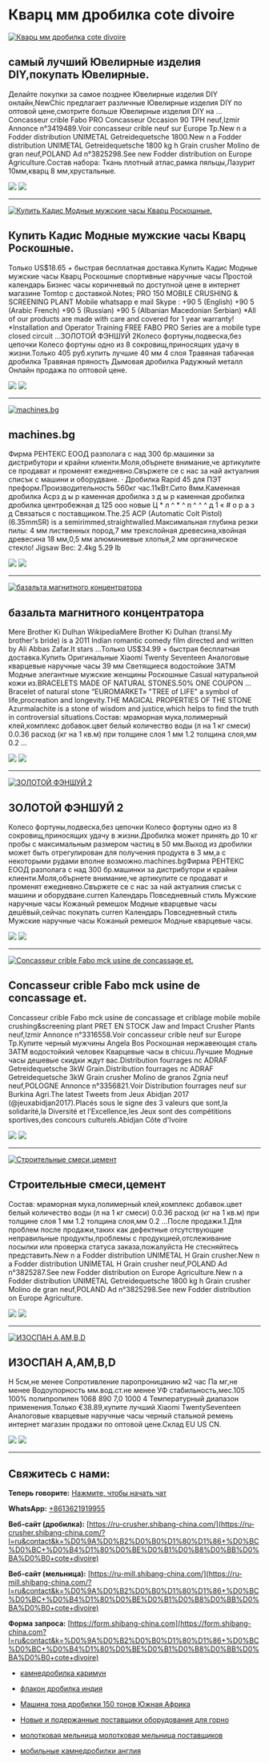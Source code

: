 # Кварц мм дробилка cote divoire

<a href="https://swt.shibang-china.com/?l=ru&img&k=%D0%9A%D0%B2%D0%B0%D1%80%D1%86+%D0%BC%D0%BC+%D0%B4%D1%80%D0%BE%D0%B1%D0%B8%D0%BB%D0%BA%D0%B0+cote+divoire" target="_blank">![Кварц мм дробилка cote divoire](http://static.shibang-china.com/all-800x300/80.jpg)</a>

## самый лучший Ювелирные изделия DIY,покупать Ювелирные.
Делайте покупки за самое позднее Ювелирные изделия DIY онлайн,NewChic предлагает различные Ювелирные изделия DIY по оптовой цене,смотрите больше Ювелирные изделия DIY на …Concasseur crible Fabo PRO Concasseur Occasion 90 TPH neuf,Izmir Annonce n&#176;3419489.Voir concasseur crible neuf sur Europe Tp.New n a Fodder distribution UNIMETAL Getreidequetsche 1800.New n a Fodder distribution UNIMETAL Getreidequetsche 1800 kg h Grain crusher Molino de gran neuf,POLAND Ad n&#176;3825298.See new Fodder distribution on Europe Agriculture.Состав набора: Ткань плотный атлас,рамка пяльцы,Лазурит 10мм,кварц 8 мм,хрустальные.


<a href="https://whatsapp.shibangsoft.com/WhatsApp.php" target="_blank" title="WhatsApp">![](http://static.shibang-china.com/icon/whatsapp.png)</a> <a href="https://swt.shibang-china.com/?l=ru&icon&k=%D0%9A%D0%B2%D0%B0%D1%80%D1%86+%D0%BC%D0%BC+%D0%B4%D1%80%D0%BE%D0%B1%D0%B8%D0%BB%D0%BA%D0%B0+cote+divoire" target="_blank">![](http://static.shibang-china.com/icon/chat-ru.png)</a>

---

<a href="https://swt.shibang-china.com/?l=ru&img&k=%D0%9A%D0%B2%D0%B0%D1%80%D1%86+%D0%BC%D0%BC+%D0%B4%D1%80%D0%BE%D0%B1%D0%B8%D0%BB%D0%BA%D0%B0+cote+divoire" target="_blank">![Купить Кадис Модные мужские часы Кварц Роскошные.](http://static.shibang-china.com/all-800x300/72.jpg)</a>

## Купить Кадис Модные мужские часы Кварц Роскошные.
Только US$18.65 + быстрая бесплатная доставка.Купить Кадис Модные мужские часы Кварц Роскошные спортивные наручные часы Простой календарь Бизнес часы коричневый по доступной цене в интернет магазине Tomtop с доставкой.Notes; PRO 150 MOBILE CRUSHING &amp; SCREENING PLANT Mobile whatsapp e mail Skype : +90 5 (English) +90 5 (Arabic French) +90 5 (Russian) +90 5 (Albanian Macedonian Serbian) *All of our products are made with care and covered for 1 year warranty! *Installation and Operator Training FREE FABO PRO Series are a mobile type closed circuit …ЗОЛОТОЙ ФЭНШУЙ 2Колесо фортуны,подвеска,без цепочки Колесо фортуны одно из 8 сокровищ,приносящих удачу в жизни.Только 405 руб.купить лучшие 40 мм 4 слоя Травяная табачная дробилка Травяная пряность Дымовая дробилка Радужный металл Онлайн продажа по оптовой цене.


<a href="https://whatsapp.shibangsoft.com/WhatsApp.php" target="_blank" title="WhatsApp">![](http://static.shibang-china.com/icon/whatsapp.png)</a> <a href="https://swt.shibang-china.com/?l=ru&icon&k=%D0%9A%D0%B2%D0%B0%D1%80%D1%86+%D0%BC%D0%BC+%D0%B4%D1%80%D0%BE%D0%B1%D0%B8%D0%BB%D0%BA%D0%B0+cote+divoire" target="_blank">![](http://static.shibang-china.com/icon/chat-ru.png)</a>

---

<a href="https://swt.shibang-china.com/?l=ru&img&k=%D0%9A%D0%B2%D0%B0%D1%80%D1%86+%D0%BC%D0%BC+%D0%B4%D1%80%D0%BE%D0%B1%D0%B8%D0%BB%D0%BA%D0%B0+cote+divoire" target="_blank">![machines.bg](http://static.shibang-china.com/all-800x300/1372.jpg)</a>

## machines.bg
Фирма РЕНТЕКС ЕООД разполага с над 300 бр.машинки за дистрибутори и крайни клиенти.Моля,обърнете внимание,че артикулите се продават и променят ежедневно.Свържете се с нас за най актуалния списък с машини и оборудване.&nbsp;&#0183;&#32;Дробилка Rapid 45 для ПЭТ преформ.Производительность 560кг час.11кВт.Сито 8мм.Каменная дробилка Acpз д ы р каменная дробилка з д ы р каменная дробилка дробилка центробежная д 125 ооо новые Ц * л ^ * ^ п ^ ^ ^ д 1 &#171; # о р а з д Связаться с поставщиком.The.25 ACP (Automatic Colt Pistol) (6.35mmSR) is a semirimmed,straightwalled.Максимальная глубина резки пилы: 4 мм лиственных пород,7 мм трехслойная древесина,хвойная древесина 18 мм,0,5 мм алюминиевые хлопья,2 мм органическое стекло! Jigsaw Вес: 2.4kg 5.29 lb


<a href="https://whatsapp.shibangsoft.com/WhatsApp.php" target="_blank" title="WhatsApp">![](http://static.shibang-china.com/icon/whatsapp.png)</a> <a href="https://swt.shibang-china.com/?l=ru&icon&k=%D0%9A%D0%B2%D0%B0%D1%80%D1%86+%D0%BC%D0%BC+%D0%B4%D1%80%D0%BE%D0%B1%D0%B8%D0%BB%D0%BA%D0%B0+cote+divoire" target="_blank">![](http://static.shibang-china.com/icon/chat-ru.png)</a>

---

<a href="https://swt.shibang-china.com/?l=ru&img&k=%D0%9A%D0%B2%D0%B0%D1%80%D1%86+%D0%BC%D0%BC+%D0%B4%D1%80%D0%BE%D0%B1%D0%B8%D0%BB%D0%BA%D0%B0+cote+divoire" target="_blank">![базальта магнитного концентратора](http://static.shibang-china.com/all-800x300/1451.jpg)</a>

## базальта магнитного концентратора
Mere Brother Ki Dulhan WikipediaMere Brother Ki Dulhan (transl.My brother's bride) is a 2011 Indian romantic comedy film directed and written by Ali Abbas Zafar.It stars …Только US$34.99 + быстрая бесплатная доставка.Купить Оригинальные Xiaomi Twenty Seventeen Аналоговые кварцевые наручные часы 39 мм Светящиеся водостойкие 3ATM Модные элегантные мужские женщины Роскошные Casual натуральной кожи из.BRACELETS MADE OF NATURAL STONES.50% ONE COUPON …Bracelet of natural stone “EUROMARKET&#187; &quot;TREE of LIFE&quot; a symbol of life,procreation and longevity.THE MAGICAL PROPERTIES OF THE STONE Azurmalachite is a stone of wisdom and justice,which helps to find the truth in controversial situations.Состав: мраморная мука,полимерный клей,комплекс добавок.цвет белый количество воды (л на 1 кг смеси) 0.0.36 расход (кг на 1 кв.м) при толщине слоя 1 мм 1.2 толщина слоя,мм 0.2 …


<a href="https://whatsapp.shibangsoft.com/WhatsApp.php" target="_blank" title="WhatsApp">![](http://static.shibang-china.com/icon/whatsapp.png)</a> <a href="https://swt.shibang-china.com/?l=ru&icon&k=%D0%9A%D0%B2%D0%B0%D1%80%D1%86+%D0%BC%D0%BC+%D0%B4%D1%80%D0%BE%D0%B1%D0%B8%D0%BB%D0%BA%D0%B0+cote+divoire" target="_blank">![](http://static.shibang-china.com/icon/chat-ru.png)</a>

---

<a href="https://swt.shibang-china.com/?l=ru&img&k=%D0%9A%D0%B2%D0%B0%D1%80%D1%86+%D0%BC%D0%BC+%D0%B4%D1%80%D0%BE%D0%B1%D0%B8%D0%BB%D0%BA%D0%B0+cote+divoire" target="_blank">![ЗОЛОТОЙ ФЭНШУЙ 2](http://static.shibang-china.com/all-800x300/582.jpg)</a>

## ЗОЛОТОЙ ФЭНШУЙ 2
Колесо фортуны,подвеска,без цепочки Колесо фортуны одно из 8 сокровищ,приносящих удачу в жизни.Дробилка может принять до 10 кг пробы с максимальным размером частиц в 50 мм.Выход из дробилки может быть отрегулирован для получения продукта в 3 мм,а с некоторыми рудами вполне возможно.machines.bgФирма РЕНТЕКС ЕООД разполага с над 300 бр.машинки за дистрибутори и крайни клиенти.Моля,обърнете внимание,че артикулите се продават и променят ежедневно.Свържете се с нас за най актуалния списък с машини и оборудване.curren Календарь Повседневный стиль Мужские наручные часы Кожаный ремешок Модные кварцевые часы дешёвый,сейчас покупать curren Календарь Повседневный стиль Мужские наручные часы Кожаный ремешок Модные кварцевые часы.


<a href="https://whatsapp.shibangsoft.com/WhatsApp.php" target="_blank" title="WhatsApp">![](http://static.shibang-china.com/icon/whatsapp.png)</a> <a href="https://swt.shibang-china.com/?l=ru&icon&k=%D0%9A%D0%B2%D0%B0%D1%80%D1%86+%D0%BC%D0%BC+%D0%B4%D1%80%D0%BE%D0%B1%D0%B8%D0%BB%D0%BA%D0%B0+cote+divoire" target="_blank">![](http://static.shibang-china.com/icon/chat-ru.png)</a>

---

<a href="https://swt.shibang-china.com/?l=ru&img&k=%D0%9A%D0%B2%D0%B0%D1%80%D1%86+%D0%BC%D0%BC+%D0%B4%D1%80%D0%BE%D0%B1%D0%B8%D0%BB%D0%BA%D0%B0+cote+divoire" target="_blank">![Concasseur crible Fabo mck usine de concassage et.](http://static.shibang-china.com/all-800x300/81.jpg)</a>

## Concasseur crible Fabo mck usine de concassage et.
Concasseur crible Fabo mck usine de concassage et criblage mobile mobile crushing&amp;screening plant PRET EN STOCK Jaw and Impact Crusher Plants neuf,Izmir Annonce n&#176;3316558.Voir concasseur crible neuf sur Europe Tp.Купите черный мужчины Angela Bos Роскошная нержавеющая сталь 3ATM водостойкий человек Кварцевые часы в chicuu.Лучшие Модные часы дешевые скидки ждут вас.Distribution fourrages nc ADRAF Getreidequetsche 3kW Grain.Distribution fourrages nc ADRAF Getreidequetsche 3kW Grain crusher Molino de granos Zgnia neuf neuf,POLOGNE Annonce n&#176;3356821.Voir Distribution fourrages neuf sur Burkina Agri.The latest Tweets from Jeux Abidjan 2017 (@jeuxabidjan2017).Plac&#233;s sous le signe des 3 valeurs que sont,la solidarit&#233;,la Diversit&#233; et l’Excellence,les Jeux sont des comp&#233;titions sportives,des concours culturels.Abidjan C&#244;te d'Ivoire


<a href="https://whatsapp.shibangsoft.com/WhatsApp.php" target="_blank" title="WhatsApp">![](http://static.shibang-china.com/icon/whatsapp.png)</a> <a href="https://swt.shibang-china.com/?l=ru&icon&k=%D0%9A%D0%B2%D0%B0%D1%80%D1%86+%D0%BC%D0%BC+%D0%B4%D1%80%D0%BE%D0%B1%D0%B8%D0%BB%D0%BA%D0%B0+cote+divoire" target="_blank">![](http://static.shibang-china.com/icon/chat-ru.png)</a>

---

<a href="https://swt.shibang-china.com/?l=ru&img&k=%D0%9A%D0%B2%D0%B0%D1%80%D1%86+%D0%BC%D0%BC+%D0%B4%D1%80%D0%BE%D0%B1%D0%B8%D0%BB%D0%BA%D0%B0+cote+divoire" target="_blank">![Строительные смеси,цемент](http://static.shibang-china.com/all-800x300/1303.jpg)</a>

## Строительные смеси,цемент
Состав: мраморная мука,полимерный клей,комплекс добавок.цвет белый количество воды (л на 1 кг смеси) 0.0.36 расход (кг на 1 кв.м) при толщине слоя 1 мм 1.2 толщина слоя,мм 0.2 …После продажи.1.Для проблем после продажи,таких как дефектные отсутствующие неправильные продукты,проблемы с продукцией,отслеживание посылки или проверка статуса заказа,пожалуйста Не стесняйтесь представить.New n a Fodder distribution UNIMETAL H Grain crusher.New n a Fodder distribution UNIMETAL H Grain crusher neuf,POLAND Ad n&#176;3825287.See new Fodder distribution on Europe Agriculture.New n a Fodder distribution UNIMETAL Getreidequetsche 1800 kg h Grain crusher Molino de gran neuf,POLAND Ad n&#176;3825298.See new Fodder distribution on Europe Agriculture.


<a href="https://whatsapp.shibangsoft.com/WhatsApp.php" target="_blank" title="WhatsApp">![](http://static.shibang-china.com/icon/whatsapp.png)</a> <a href="https://swt.shibang-china.com/?l=ru&icon&k=%D0%9A%D0%B2%D0%B0%D1%80%D1%86+%D0%BC%D0%BC+%D0%B4%D1%80%D0%BE%D0%B1%D0%B8%D0%BB%D0%BA%D0%B0+cote+divoire" target="_blank">![](http://static.shibang-china.com/icon/chat-ru.png)</a>

---

<a href="https://swt.shibang-china.com/?l=ru&img&k=%D0%9A%D0%B2%D0%B0%D1%80%D1%86+%D0%BC%D0%BC+%D0%B4%D1%80%D0%BE%D0%B1%D0%B8%D0%BB%D0%BA%D0%B0+cote+divoire" target="_blank">![ИЗОСПАН А,АМ,В,D](http://static.shibang-china.com/all-800x300/1043.jpg)</a>

## ИЗОСПАН А,АМ,В,D
Н 5см,не менее Сопротивление паропроницанию м2 час Па мг,не менее Водоупорность мм.вод.ст.не менее УФ стабильность,мес.105 100% полипропилен 1068 890 7,0 1000 4 Температурный диапазон применения.Только €38.89,купите лучший Xiaomi TwentySeventeen Аналоговые кварцевые наручные часы черный стальной ремень интернет магазин продажи по оптовой цене.Склад EU US CN.

<a href="https://whatsapp.shibangsoft.com/WhatsApp.php" target="_blank" title="WhatsApp">![](http://static.shibang-china.com/icon/whatsapp.png)</a> <a href="https://swt.shibang-china.com/?l=ru&icon&k=%D0%9A%D0%B2%D0%B0%D1%80%D1%86+%D0%BC%D0%BC+%D0%B4%D1%80%D0%BE%D0%B1%D0%B8%D0%BB%D0%BA%D0%B0+cote+divoire" target="_blank">![](http://static.shibang-china.com/icon/chat-ru.png)</a>

---
## Свяжитесь с нами:

**Теперь говорите:** [Нажмите, чтобы начать чат](https://swt.shibang-china.com?l=ru&contact&k=%D0%9A%D0%B2%D0%B0%D1%80%D1%86+%D0%BC%D0%BC+%D0%B4%D1%80%D0%BE%D0%B1%D0%B8%D0%BB%D0%BA%D0%B0+cote+divoire)

**WhatsApp:**  [+8613621919955](https://whatsapp.shibangsoft.com/WhatsApp.php)

**Веб-сайт (дробилка):** [https://ru-crusher.shibang-china.com/](https://ru-crusher.shibang-china.com/?l=ru&contact&k=%D0%9A%D0%B2%D0%B0%D1%80%D1%86+%D0%BC%D0%BC+%D0%B4%D1%80%D0%BE%D0%B1%D0%B8%D0%BB%D0%BA%D0%B0+cote+divoire)

**Веб-сайт (мельница):** [https://ru-mill.shibang-china.com/](https://ru-mill.shibang-china.com/?l=ru&contact&k=%D0%9A%D0%B2%D0%B0%D1%80%D1%86+%D0%BC%D0%BC+%D0%B4%D1%80%D0%BE%D0%B1%D0%B8%D0%BB%D0%BA%D0%B0+cote+divoire)

**Форма запроса:** [https://form.shibang-china.com](https://form.shibang-china.com?l=ru&contact&k=%D0%9A%D0%B2%D0%B0%D1%80%D1%86+%D0%BC%D0%BC+%D0%B4%D1%80%D0%BE%D0%B1%D0%B8%D0%BB%D0%BA%D0%B0+cote+divoire)

* [камнедробилка каримун](../133/%D0%BA%D0%B0%D0%BC%D0%BD%D0%B5%D0%B4%D1%80%D0%BE%D0%B1%D0%B8%D0%BB%D0%BA%D0%B0%20%D0%BA%D0%B0%D1%80%D0%B8%D0%BC%D1%83%D0%BD.md)

* [флакон дробилка индия](../133/%D1%84%D0%BB%D0%B0%D0%BA%D0%BE%D0%BD%20%D0%B4%D1%80%D0%BE%D0%B1%D0%B8%D0%BB%D0%BA%D0%B0%20%D0%B8%D0%BD%D0%B4%D0%B8%D1%8F.md)

* [Машина тона дробилки 150 тонов Южная Африка](../133/%D0%9C%D0%B0%D1%88%D0%B8%D0%BD%D0%B0%20%D1%82%D0%BE%D0%BD%D0%B0%20%D0%B4%D1%80%D0%BE%D0%B1%D0%B8%D0%BB%D0%BA%D0%B8%20150%20%D1%82%D0%BE%D0%BD%D0%BE%D0%B2%20%D0%AE%D0%B6%D0%BD%D0%B0%D1%8F%20%D0%90%D1%84%D1%80%D0%B8%D0%BA%D0%B0.md)

* [Новые и подержанные поставщики оборудования для горно](../134/%D0%9D%D0%BE%D0%B2%D1%8B%D0%B5%20%D0%B8%20%D0%BF%D0%BE%D0%B4%D0%B5%D1%80%D0%B6%D0%B0%D0%BD%D0%BD%D1%8B%D0%B5%20%D0%BF%D0%BE%D1%81%D1%82%D0%B0%D0%B2%D1%89%D0%B8%D0%BA%D0%B8%20%D0%BE%D0%B1%D0%BE%D1%80%D1%83%D0%B4%D0%BE%D0%B2%D0%B0%D0%BD%D0%B8%D1%8F%20%D0%B4%D0%BB%D1%8F%20%D0%B3%D0%BE%D1%80%D0%BD%D0%BE.md)

* [молотковая мельница молотковая мельница поставщиков](../132/%D0%BC%D0%BE%D0%BB%D0%BE%D1%82%D0%BA%D0%BE%D0%B2%D0%B0%D1%8F%20%D0%BC%D0%B5%D0%BB%D1%8C%D0%BD%D0%B8%D1%86%D0%B0%20%D0%BC%D0%BE%D0%BB%D0%BE%D1%82%D0%BA%D0%BE%D0%B2%D0%B0%D1%8F%20%D0%BC%D0%B5%D0%BB%D1%8C%D0%BD%D0%B8%D1%86%D0%B0%20%D0%BF%D0%BE%D1%81%D1%82%D0%B0%D0%B2%D1%89%D0%B8%D0%BA%D0%BE%D0%B2.md)

* [мобильные камнедробилки англия](../135/%D0%BC%D0%BE%D0%B1%D0%B8%D0%BB%D1%8C%D0%BD%D1%8B%D0%B5%20%D0%BA%D0%B0%D0%BC%D0%BD%D0%B5%D0%B4%D1%80%D0%BE%D0%B1%D0%B8%D0%BB%D0%BA%D0%B8%20%D0%B0%D0%BD%D0%B3%D0%BB%D0%B8%D1%8F.md)